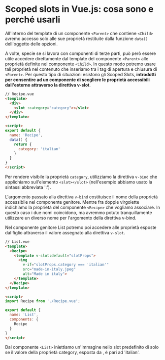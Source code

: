 # Scoped slots in Vue.js: cosa sono e perché usarli

All'interno del template di un componente `<Parent>` che contiene `<Child>` avremo accesso solo alle sue proprietà restituite dalla funzione `data()` dell'oggetto delle opzioni.

A volte, specie se si lavora con componenti di terze parti, può però essere utile accedere direttamente dal template del componente `<Parent>` alle proprietà definite nel componente `<Child>`. In questo modo potremo usare tali proprietà nel contenuto che inseriamo tra i tag di apertura e chiusura di `<Parent>`. Per questo tipo di situazioni esistono gli Scoped Slots, **introdotti per consentire ad un componente di scegliere le proprietà accessibili dall'esterno attraverso la direttiva v-slot**.

```html
// Recipe.vue
<template>
  <div>
    <slot :category="category"></slot>
  </div>
</template>

<script>
export default {
  name: 'Recipe',
  data() {
    return {
      category: 'italian'
    }
  }
}
</script>
```

Per rendere visibile la proprietà `category`, utilizziamo la direttiva `v-bind` che applichiamo sull'elemento `<slot></slot>` (nell'esempio abbiamo usato la sintassi abbreviata ':').

L'argomento passato alla direttiva `v-bind` costituisce il nome della proprietà accessibile nel componente genitore. Mentre fra doppie virgolette indichiamo la proprietà del componente `<Recipe>` che vogliamo associare. In questo caso i due nomi coincidono, ma avremmo potuto tranquillamente utilizzare un diverso nome per l'argomento della direttiva v-bind.

Nel componente genitore List potremo poi accedere alle proprietà esposte dal figlio attraverso il valore assegnato alla direttiva `v-slot`.

```html
// List.vue
<template>
  <Recipe>
    <template v-slot:default="slotProps">
      <img 
        v-if="slotProps.category === 'italian'" 
        src="made-in-italy.jpeg" 
        alt="Made in italy">
    </template>
  </Recipe>
</template>

<script>
import Recipe from './Recipe.vue';

export default {
  name: 'List',
  components: {
    Recipe
  }
}
</script>
```

Dal componente `<List>` iniettiamo un'immagine nello slot predefinito di <Recipe> solo se il valore della proprietà category, esposta da <Recipe>, è pari ad 'italian'.